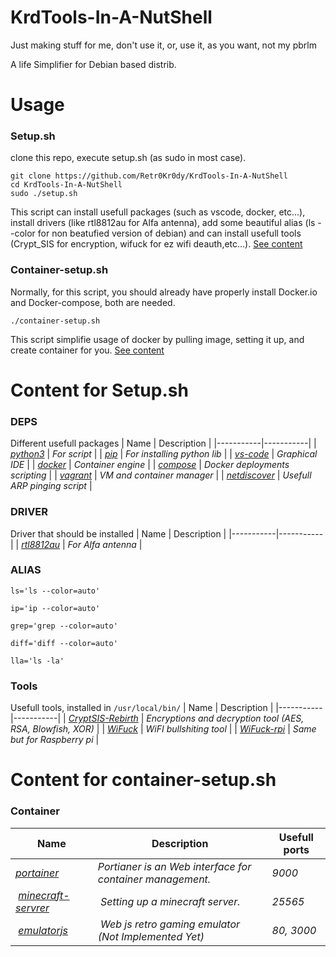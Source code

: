 # KrdTools-In-A-NutShell
Just making stuff for me, don't use it, or, use it, as you want, not my pbrlm

A life Simplifier for Debian based distrib.

# Usage
### Setup.sh 
clone this repo, execute setup.sh (as sudo in most case).
```
git clone https://github.com/Retr0Kr0dy/KrdTools-In-A-NutShell
cd KrdTools-In-A-NutShell
sudo ./setup.sh
```
This script can install usefull packages (such as vscode, docker, etc...), install drivers (like rtl8812au for Alfa antenna), add some beautiful alias (ls --color for non beatufied version of debian) and can install usefull tools (Crypt_SIS for encryption, wifuck for ez wifi deauth,etc...).
[See content](https://github.com/Retr0Kr0dy/KrdTools-In-A-NutShell#content-for-setupsh)
### Container-setup.sh
Normally, for this script, you should already have properly install Docker.io and Docker-compose, both are needed.
```
./container-setup.sh
```
This script simplifie usage of docker by pulling image, setting it up, and create container for you.
[See content](https://github.com/Retr0Kr0dy/KrdTools-In-A-NutShell#content-for-container-setupsh)
# Content for Setup.sh
### DEPS
Different usefull packages
| Name | Description |
|-----------|-----------|
| [*python3*](https://www.python.org/) | *For script* |
| [*pip*](https://pypi.org/project/pip/) | *For installing python lib* |
| [*vs-code*](https://code.visualstudio.com/) | *Graphical IDE* |
| [*docker*](https://www.docker.com/) | *Container engine* |
| [*compose*](https://docs.docker.com/compose/) | *Docker deployments scripting* |
| [*vagrant*](https://www.vagrantup.com/) | *VM and container manager* |
| [*netdiscover*](https://www.kali.org/tools/netdiscover/#:~:text=Netdiscover%20is%20an%20active%2Fpassive,used%20on%20hub%2Fswitched%20networks.) | *Usefull ARP pinging script* |
### DRIVER
Driver that should be installed
| Name | Description |
|-----------|-----------|
| [*rtl8812au*](https://github.com/aircrack-ng/rtl8812au) | *For Alfa antenna* |
### ALIAS
`ls='ls --color=auto'`

`ip='ip --color=auto'`

`grep='grep --color=auto'`

`diff='diff --color=auto'`

`lla='ls -la'`

### Tools
Usefull tools, installed in `/usr/local/bin/`
| Name | Description |
|-----------|-----------|
| [*CryptSIS-Rebirth*](https://github.com/Retr0Kr0dy/CryptSIS-rebirth) | *Encryptions and decryption tool (AES, RSA, Blowfish, XOR)* |
| [*WiFuck*](https://github.com/Retr0Kr0dy/wifuck) | *WiFI bullshiting tool* |
| [*WiFuck-rpi*](https://github.com/Retr0Kr0dy/wifuck) | *Same but for Raspberry pi* |
# Content for container-setup.sh
### Container
| Name | Description | Usefull ports |
|-----------|--------------------------------------|------------|
| [*portainer*](https://www.portainer.io/) | *Portianer is an Web interface for container management.* | *9000* |
| [*minecraft-servrer*](https://hub.docker.com/r/itzg/minecraft-server) | *Setting up a minecraft server.* | *25565* |
| [*emulatorjs*](https://github.com/linuxserver/docker-emulatorjs) | *Web js retro gaming emulator (Not Implemented Yet)* | *80, 3000* |
